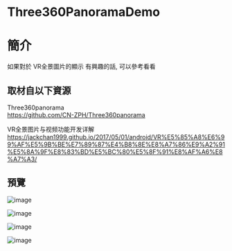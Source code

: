 # Three360PanoramaDemo

簡介
==================================
如果對於 VR全景圖片的顯示 有興趣的話, 可以參考看看                                   

取材自以下資源
--------
Three360panorama                                   
https://github.com/CN-ZPH/Three360panorama    

VR全景图片与视频功能开发详解                                   
https://jackchan1999.github.io/2017/05/01/android/VR%E5%85%A8%E6%99%AF%E5%9B%BE%E7%89%87%E4%B8%8E%E8%A7%86%E9%A2%91%E5%8A%9F%E8%83%BD%E5%BC%80%E5%8F%91%E8%AF%A6%E8%A7%A3/ 
                              
預覽
--------
![image](https://i.imgur.com/kg4sa3N.png)                                      

![image](https://i.imgur.com/PmUMXT4.png)                                      

![image](https://i.imgur.com/PmUMXT4.png)                                      

![image](https://i.imgur.com/PmUMXT4.png)
